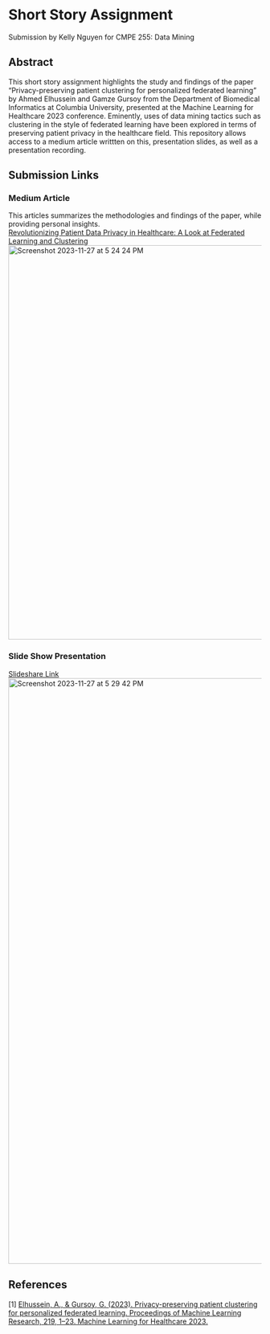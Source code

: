 # Short Story Assignment
Submission by Kelly Nguyen for CMPE 255: Data Mining
## Abstract
This short story assignment highlights the study and findings of the paper “Privacy-preserving patient clustering for personalized federated learning” by Ahmed Elhussein and Gamze Gursoy from the Department of Biomedical Informatics at Columbia University, presented at the Machine Learning for Healthcare 2023 conference. Eminently, uses of data mining tactics such as clustering in the style of federated learning have been explored in terms of preserving patient privacy in the healthcare field. This repository allows access to a medium article writtten on this, presentation slides, as well as a presentation recording.

## Submission Links
### Medium Article
This articles summarizes the methodologies and findings of the paper, while providing personal insights.<br>
[Revolutionizing Patient Data Privacy in Healthcare: A Look at Federated Learning and Clustering](https://medium.com/@kelly.nguyen01/revolutionizing-patient-data-privacy-in-healthcare-a-look-at-federated-learning-and-clustering-8f0181aa46b3) 
<img width="785" alt="Screenshot 2023-11-27 at 5 24 24 PM" src="https://github.com/kellynguyvn/Short-Story-Assignment/assets/80297074/24af68dd-972a-45c7-9ff9-23bb23b56996">
### Slide Show Presentation
[Slideshare Link](https://www.slideshare.net/kellynguyen01/short-story-assignment-by-kelly-nguyen)
<img width="1166" alt="Screenshot 2023-11-27 at 5 29 42 PM" src="https://github.com/kellynguyvn/Short-Story-Assignment/assets/80297074/7d9f0561-93c4-4003-b960-7f2c5d4bab5c">

## References
[1] [Elhussein, A., & Gursoy, G. (2023). Privacy-preserving patient clustering for personalized federated learning. Proceedings of Machine Learning Research, 219, 1–23. Machine Learning for Healthcare 2023​​.](https://static1.squarespace.com/static/59d5ac1780bd5ef9c396eda6/t/64d19abea2b49a1621636ae6/1691458239171/ID38_Research+Paper_2023.pdf)
